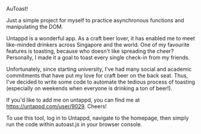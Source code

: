 AuToast!

Just a simple project for myself to practice asynchronous functions and manipulating the DOM.

Untappd is a wonderful app. As a craft beer lover, it has enabled me to meet like-minded drinkers across Singapore and the world.
One of my favourite features is toasting, because who doesn't like spreading the cheer? Personally, I made it a goal to toast every single check-in from my friends.

Unfortunately, since starting university, I've had many social and academic commitments that have put my love for craft beer on the back seat. Thus, I've decided to write some code to automate the tedious process of toasting (especially on weekends when everyone is drinking a ton of beer!).

If you'd like to add me on untappd, you can find me at https://untappd.com/user/9029. Cheers!

To use this tool, log in to Untappd, navigate to the homepage, then simply run the code within autoast.js in your browser console.
